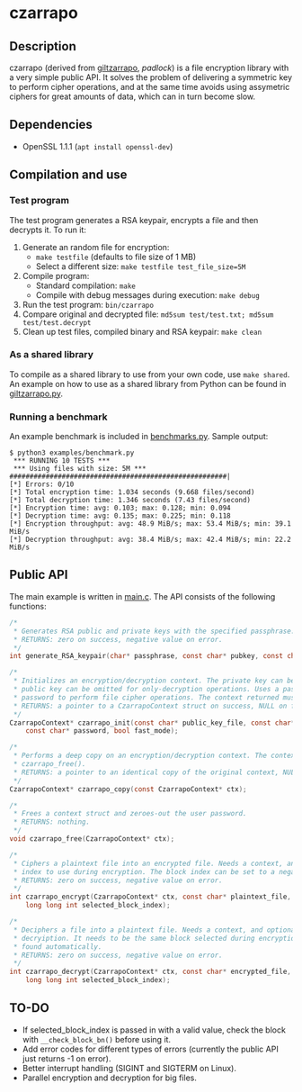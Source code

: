 # czarrapo #

## Description ##
czarrapo (derived from [giltzarrapo](https://hiztegiak.elhuyar.eus/eu/giltzarrapo]), *padlock*) is a file encryption library with a very simple public API. It solves the problem of delivering a symmetric key to perform cipher operations, and at the same time avoids using assymetric ciphers for great amounts of data, which can in turn become slow.

## Dependencies ##
* OpenSSL 1.1.1 (`apt install openssl-dev`)

## Compilation and use ##

### Test program ###
The test program generates a RSA keypair, encrypts a file and then decrypts it. To run it:
1. Generate an random file for encryption:
	* `make testfile` (defaults to file size of 1 MB)
	*  Select a different size: `make testfile test_file_size=5M`
2. Compile program:
	* Standard compilation: `make`
	* Compile with debug messages during execution: `make debug`
3. Run the test program: `bin/czarrapo`
4. Compare original and decrypted file: `md5sum test/test.txt; md5sum test/test.decrypt`
5. Clean up test files, compiled binary and RSA keypair: `make clean`

### As a shared library ###
To compile as a shared library to use from your own code, use `make shared`. An example on how to use as a shared library from Python can be found in [giltzarrapo.py](examples/giltzarrapo.py).

### Running a benchmark ###
An example benchmark is included in [benchmarks.py](examples/benchmark.py). Sample output:
```
$ python3 examples/benchmark.py 
 *** RUNNING 10 TESTS ***
 *** Using files with size: 5M ***
######################################################|
[*] Errors: 0/10
[*] Total encryption time: 1.034 seconds (9.668 files/second)
[*] Total decryption time: 1.346 seconds (7.43 files/second)
[*] Encryption time: avg: 0.103; max: 0.128; min: 0.094
[*] Decryption time: avg: 0.135; max: 0.225; min: 0.118
[*] Encryption throughput: avg: 48.9 MiB/s; max: 53.4 MiB/s; min: 39.1 MiB/s
[*] Decryption throughput: avg: 38.4 MiB/s; max: 42.4 MiB/s; min: 22.2 MiB/s
```

## Public API ##
The main example is written in [main.c](src/main.c). The API consists of the following functions:

```C
/*
 * Generates RSA public and private keys with the specified passphrase. Keylen is the RSA modulus size.
 * RETURNS: zero on success, negative value on error.
 */
int generate_RSA_keypair(char* passphrase, const char* pubkey, const char* privkey, int keylen);

/*
 * Initializes an encryption/decryption context. The private key can be omitted for only-encryption operations; the
 * public key can be omitted for only-decryption operations. Uses a passphrase to open the private key, and a user
 * password to perform file cipher operations. The context returned must be freed by the caller with czarrapo_free().
 * RETURNS: a pointer to a CzarrapoContext struct on success, NULL on failure.
 */
CzarrapoContext* czarrapo_init(const char* public_key_file, const char* private_key_file, const char* passphrase,
	const char* password, bool fast_mode);

/*
 * Performs a deep copy on an encryption/decryption context. The context returned must be freed by the caller with
 * czarrapo_free().
 * RETURNS: a pointer to an identical copy of the original context, NULL on failure.
 */
CzarrapoContext* czarrapo_copy(const CzarrapoContext* ctx);

/*
 * Frees a context struct and zeroes-out the user password.
 * RETURNS: nothing.
 */
void czarrapo_free(CzarrapoContext* ctx);

/*
 * Ciphers a plaintext file into an encrypted file. Needs a context, and optionally takes a manually selected block
 * index to use during encryption. The block index can be set to a negative value so it is selected automatically.
 * RETURNS: zero on success, negative value on error.
 */
int czarrapo_encrypt(CzarrapoContext* ctx, const char* plaintext_file, const char* encrypted_file,
	long long int selected_block_index);

/*
 * Deciphers a file into a plaintext file. Needs a context, and optionally takes a manually selected block to use during
 * decryiption. It needs to be the same block selected during encryption. This value can be negative so the block is
 * found automatically.
 * RETURNS: zero on success, negative value on error.
 */
int czarrapo_decrypt(CzarrapoContext* ctx, const char* encrypted_file, const char* decrypted_file,
	long long int selected_block_index);

```

## TO-DO ##
* If selected_block_index is passed in with a valid value, check the block with `__check_block_bn()` before using it.
* Add error codes for different types of errors (currently the public API just returns -1 on error).
* Better interrupt handling (SIGINT and SIGTERM on Linux).
* Parallel encryption and decryption for big files.